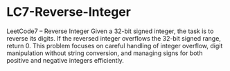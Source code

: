 # LC7-Reverse-Integer
LeetCode7 – Reverse Integer  Given a 32-bit signed integer, the task is to reverse its digits. If the reversed integer overflows the 32-bit signed range, return 0. This problem focuses on careful handling of integer overflow, digit manipulation without string conversion, and managing signs for both positive and negative integers efficiently.
